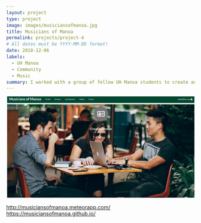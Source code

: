 ```yaml
---
layout: project
type: project
image: images/musiciansofmanoa.jpg
title: Musicians of Manoa
permalink: projects/project-4
# All dates must be YYYY-MM-DD format!
date: 2018-12-06
labels:
  - UH Manoa
  - Community
  - Music
summary: I worked with a group of fellow UH Manoa students to create an app designed to help facillitate musical collaboration.  
---
```


<img class="ui medium right floated rounded image" src="../images/musiciansofmanoa.jpg">

http://musiciansofmanoa.meteorapp.com/
https://musiciansofmanoa.github.io/

